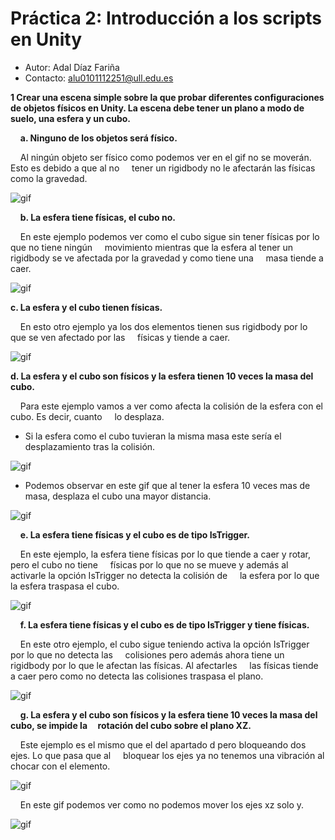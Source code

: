 # Práctica 2: Introducción a los scripts en Unity

- Autor: Adal Díaz Fariña
- Contacto: alu0101112251@ull.edu.es

**1 Crear una escena simple sobre la que probar diferentes configuraciones de objetos físicos en Unity. La escena debe tener un plano a modo de suelo, una esfera y un cubo.**

&nbsp;&nbsp;&nbsp;&nbsp;**a. Ninguno de los objetos será físico.**

&nbsp;&nbsp;&nbsp;&nbsp;Al ningún objeto ser físico como podemos ver en el gif no se moverán. Esto es debido a que al no &nbsp;&nbsp;&nbsp;&nbsp;tener un rigidbody no le afectarán las físicas como la gravedad.

  ![gif](gif/1_a.gif)

&nbsp;&nbsp;&nbsp;&nbsp;**b. La esfera tiene físicas, el cubo no.**

&nbsp;&nbsp;&nbsp;&nbsp;En este ejemplo podemos ver como el cubo sigue sin tener físicas por lo que no tiene ningún &nbsp;&nbsp;&nbsp;&nbsp;movimiento mientras que la esfera al tener un rigidbody se ve afectada por la gravedad y como tiene una &nbsp;&nbsp;&nbsp;&nbsp;masa tiende a caer.

  ![gif](gif/1_b.gif)

  **c. La esfera y el cubo tienen físicas.**

&nbsp;&nbsp;&nbsp;&nbsp;En esto otro ejemplo ya los dos elementos tienen sus rigidbody por lo que se ven afectado por las &nbsp;&nbsp;&nbsp;&nbsp;físicas y tiende a caer.

  ![gif](gif/1_c.gif)

  **d. La esfera y el cubo son físicos y la esfera tienen 10 veces la masa del cubo.**

&nbsp;&nbsp;&nbsp;&nbsp;Para este ejemplo vamos a ver como afecta la colisión de la esfera con el cubo. Es decir, cuanto &nbsp;&nbsp;&nbsp;&nbsp;lo desplaza.

  - Si la esfera como el cubo tuvieran la misma masa este sería el desplazamiento tras la colisión.

  ![gif](gif/1_d_massx1.gif)

  - Podemos observar en este gif que al tener la esfera 10 veces mas de masa, desplaza el cubo una mayor distancia.

  ![gif](gif/1_d_massx10.gif)

&nbsp;&nbsp;&nbsp;&nbsp;**e. La esfera tiene físicas y el cubo es de tipo IsTrigger.**

&nbsp;&nbsp;&nbsp;&nbsp;En este ejemplo, la esfera tiene físicas por lo que tiende a caer y rotar, pero el cubo no tiene &nbsp;&nbsp;&nbsp;&nbsp;físicas por lo que no se mueve y además al activarle la opción IsTrigger no detecta la colisión de &nbsp;&nbsp;&nbsp;&nbsp;la esfera por lo que la esfera traspasa el cubo.

  ![gif](gif/1_e.gif)

&nbsp;&nbsp;&nbsp;&nbsp;**f. La esfera tiene físicas y el cubo es de tipo IsTrigger y tiene físicas.**

&nbsp;&nbsp;&nbsp;&nbsp;En este otro ejemplo, el cubo sigue teniendo activa la opción IsTrigger por lo que no detecta las &nbsp;&nbsp;&nbsp;&nbsp;colisiones pero además ahora tiene un rigidbody por lo que le afectan las físicas. Al afectarles &nbsp;&nbsp;&nbsp;&nbsp;las físicas tiende a caer pero como no detecta las colisiones traspasa el plano.

  ![gif](gif/1_f.gif)

&nbsp;&nbsp;&nbsp;&nbsp;**g. La esfera y el cubo son físicos y la esfera tiene 10 veces la masa del cubo, se impide la &nbsp;&nbsp;&nbsp;&nbsp;rotación del cubo sobre el plano XZ.**

&nbsp;&nbsp;&nbsp;&nbsp;Este ejemplo es el mismo que el del apartado d pero bloqueando dos ejes. Lo que pasa que al &nbsp;&nbsp;&nbsp;&nbsp;bloquear los ejes ya no tenemos una vibración al chocar con el elemento.

  ![gif](gif/1_g.gif)

&nbsp;&nbsp;&nbsp;&nbsp;En este gif podemos ver como no podemos mover los ejes xz solo y.

  ![gif](gif/1_g_block.gif)









